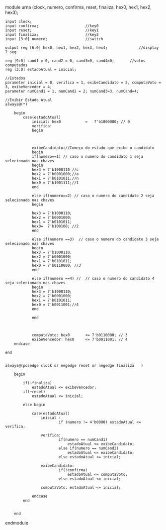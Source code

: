 module urna (clock, numero, confirma, reset, finaliza, hex0, hex1, hex2, hex3);

	input clock;
	input confirma;						//key0
	input reset;						//key1
	input finaliza;						//key2
	input [3:0] numero;					//switch
	
	output reg [6:0] hex0, hex1, hex2, hex3, hex4;				//display 7 seg
	
	reg [9:0] cand1 = 0, cand2 = 0, cand3=0, cand4=0;		//votos computados
	reg [3:0] estadoAtual = inicial;

	//Estados
	parameter inicial = 0, verifica = 1, exibeCandidato = 2, computaVoto = 3, exibeVencedor = 4;
	parameter numCand1 = 1, numCand2 = 2; numCand3=3, numCand=4;

	//Exibir Estado Atual
	always@(*) 
		
		begin
			case(estadoAtual)
				inicial: hex0 			= 	7'b1000000; // 0 
				verifica:
				begin
				
				
				
				exibeCandidato://Começo do estado que exibe o candidato
				begin
				if(numero==1) // caso o numero do candidato 1 seja selecionado nas chaves
				begin
				hex3 = 7'b1000110 //c
				hex2 = 7'b0001000;//a
				hex1 = 7'b0101011;//n
				hex0 = 7'b1001111;//1
				end
				
				else if(numero==2) // caso o numero do candidato 2 seja selecionado nas chaves
				begin
				
				hex3 = 7'b1000110;
				hex2 = 7'b0001000;
				hex1 = 7'b0101011;
				hex0=  7'b100100; //2
				end
				
				else if(numero ==3)  // caso o numero do candidato 3 seja selecionado nas chaves
				begin
				hex3 = 7'b1000110;
				hex2 = 7'b0001000;
				hex1 = 7'b0101011;
				hex0 = 7'b0110000; //3
				end
				
				else if(numero ==4) //  // caso o numero do candidato 4 seja selecionado nas chaves
				begin
				hex3 = 7'b1000110;
				hex2 = 7'b0001000;
				hex1 = 7'b0101011;
				hex0 = 7'b0011001;//4
				end
				
				end
				
				
				
				computaVoto: hex0 		<= 7'b0110000; // 3 
				exibeVencedor: hex0 	<= 7'b0011001; // 4
		endcase
		
	end	


	always@(posedge clock or negedge reset or negedge finaliza   ) 
	
		begin

			if(~finaliza)
				estadoAtual <= exibeVencedor;
			if(~reset)
				estadoAtual <= inicial;
			
			else begin
			
				case(estadoAtual)
					inicial : 
							if (numero != 4'b0000) estadoAtual <= verifica;
					
					verifica: 
							if(numero == numCand1)
								estadoAtual <= exibeCandidato; 
							else if(numero == numCand2)
								estadoAtual <= exibeCandidato;
							else estadoAtual <= inicial;
							  
					exibeCandidato: 
							if(!confirma)
								estadoAtual <= computaVoto;
							else estadoAtual <= inicial;
									
					computaVoto: estadoAtual <= inicial;
					
				endcase
			end


		end
		


endmodule 
